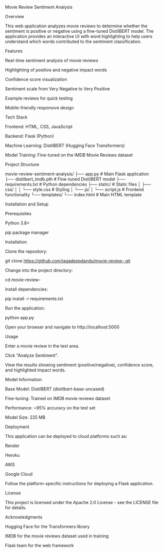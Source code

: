 Movie Review Sentiment Analysis

Overview

This web application analyzes movie reviews to determine whether the sentiment is positive or negative using a fine-tuned DistilBERT model. The application provides an interactive UI with word highlighting to help users understand which words contributed to the sentiment classification.

Features

Real-time sentiment analysis of movie reviews

Highlighting of positive and negative impact words

Confidence score visualization

Sentiment scale from Very Negative to Very Positive

Example reviews for quick testing

Mobile-friendly responsive design

Tech Stack

Frontend: HTML, CSS, JavaScript

Backend: Flask (Python)

Machine Learning: DistilBERT (Hugging Face Transformers)

Model Training: Fine-tuned on the IMDB Movie Reviews dataset

Project Structure

movie-review-sentiment-analysis/
├── app.py                  # Main Flask application
├── distilbert_imdb.pth     # Fine-tuned DistilBERT model
├── requirements.txt        # Python dependencies
├── static/                 # Static files
│   ├── css/
│   │   └── style.css       # Styling
│   └── js/
│       └── script.js       # Frontend functionality
└── templates/
    └── index.html          # Main HTML template

Installation and Setup

Prerequisites

Python 3.8+

pip package manager

Installation

Clone the repository:

git clone https://github.com/jagadeepdandu/movie-review-.git

Change into the project directory:

cd movie-review-

Install dependencies:

pip install -r requirements.txt

Run the application:

python app.py

Open your browser and navigate to http://localhost:5000

Usage

Enter a movie review in the text area.

Click "Analyze Sentiment".

View the results showing sentiment (positive/negative), confidence score, and highlighted impact words.

Model Information

Base Model: DistilBERT (distilbert-base-uncased)

Fine-tuning: Trained on IMDB movie reviews dataset

Performance: ~95% accuracy on the test set

Model Size: 225 MB

Deployment

This application can be deployed to cloud platforms such as:

Render

Heroku

AWS

Google Cloud

Follow the platform-specific instructions for deploying a Flask application.

License

This project is licensed under the Apache 2.0 License - see the LICENSE file for details.

Acknowledgments

Hugging Face for the Transformers library

IMDB for the movie reviews dataset used in training

Flask team for the web framework

